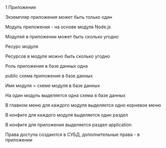 1
Приложение

Экземпляр приложения может быть только один

Модуль приложения - на основе модуля Node.js

Модулей в приложении может быть сколько угодно

Ресурс модуля

Ресурсов в модуле можно быть сколько угодно

Роль приложения в базе данных одна

public схема приложения в базе данных

Имя модуля = схеме модуля в базе данных

На один модуль выделяется одна схема в базе данных

В главном меню для каждого модуля выделяется одно корневое меню

В конфиге для каждого модуля выделяется один раздел

В конфиге для приложения выделяется раздел application

Права доступа создаются в СУБД, дополнительные права - в приложении

